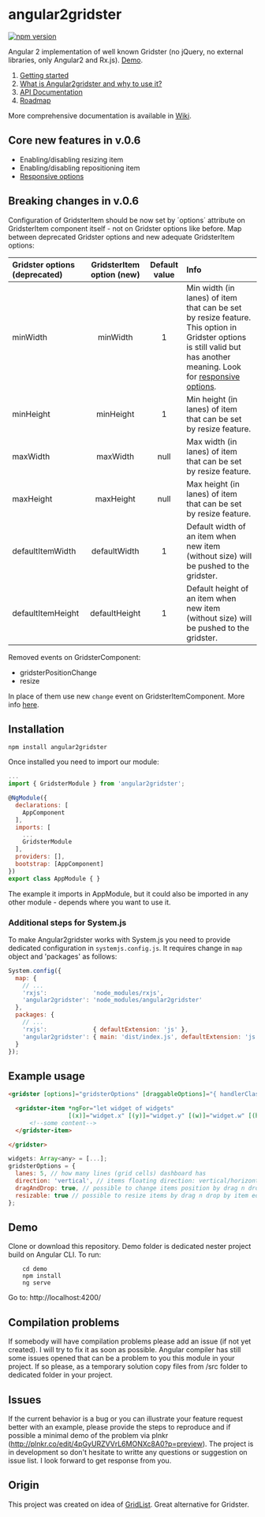 # angular2gridster
[![npm version](https://badge.fury.io/js/angular2gridster.svg)](https://badge.fury.io/js/angular2gridster)

Angular 2 implementation of well known Gridster (no jQuery, no external libraries, only Angular2 and Rx.js). [Demo](https://swiety85.github.io/angular2gridster/).

1. [Getting started](https://github.com/swiety85/angular2gridster/wiki/Getting-started)
2. [What is Angular2gridster and why to use it?](https://github.com/swiety85/angular2gridster/wiki) 
3. [API Documentation](https://github.com/swiety85/angular2gridster/wiki/API-Documentation)
4. [Roadmap](https://github.com/swiety85/angular2gridster/wiki/Roadmap)

More comprehensive documentation is available in [Wiki](https://github.com/swiety85/angular2gridster/wiki).

## Core new features in v.0.6

* Enabling/disabling resizing item
* Enabling/disabling repositioning item
* [Responsive options](https://github.com/swiety85/angular2gridster/wiki/Getting-started#responsive-behaviour)


## Breaking changes in v.0.6

Configuration of GridsterItem should be now set by ´options´ attribute on GridsterItem component itself - not on Gridster options like before.
Map between deprecated Gridster options and new adequate GridsterItem options:


| Gridster options (deprecated)       | GridsterItem option (new)          | Default value | Info         |
| :---------------------------------- | :---------------------------------: | :---------------------------------: | :---------- |
| minWidth     | minWidth        | 1 | Min width (in lanes) of item that can be set by resize feature. This option in Gridster options is still valid but has another meaning. Look for [responsive options](https://github.com/swiety85/angular2gridster/wiki/Getting-started#responsive-behaviour). |
| minHeight     | minHeight        | 1 | Min height (in lanes) of item that can be set by resize feature. |
| maxWidth     | maxWidth        | null | Max width (in lanes) of item that can be set by resize feature. |
| maxHeight     | maxHeight        | null | Max height (in lanes) of item that can be set by resize feature. |
| defaultItemWidth     | defaultWidth        | 1 | Default width of an item when new item (without size) will be pushed to the gridster. |
| defaultItemHeight     | defaultHeight        | 1 | Default height of an item when new item (without size) will be pushed to the gridster. |

Removed events on GridsterComponent:
* gridsterPositionChange
* resize

In place of them use new `change` event on GridsterItemComponent. More info [here](https://github.com/swiety85/angular2gridster/wiki/API-Documentation#gridsteritemcomponent).


## Installation
```shell
npm install angular2gridster
```
Once installed you need to import our module:

```js
...
import { GridsterModule } from 'angular2gridster';

@NgModule({
  declarations: [
    AppComponent
  ],
  imports: [
    ...
    GridsterModule
  ],
  providers: [],
  bootstrap: [AppComponent]
})
export class AppModule { }
```
The example it imports in AppModule, but it could also be imported in any other module - depends where you want to use it.

### Additional steps for System.js

To make Angular2gridster works with System.js you need to provide dedicated configuration in `systemjs.config.js`.
It requires change in `map` object and 'packages' as follows:
```js
System.config({
  map: {
    // ...
    'rxjs':             'node_modules/rxjs',
    'angular2gridster': 'node_modules/angular2gridster'
  },
  packages: {
    // ...
    'rxjs':             { defaultExtension: 'js' },
    'angular2gridster': { main: 'dist/index.js', defaultExtension: 'js' }
  }
});
```

## Example usage

```html
<gridster [options]="gridsterOptions" [draggableOptions]="{ handlerClass: 'panel-heading' }">

  <gridster-item *ngFor="let widget of widgets" 
                 [(x)]="widget.x" [(y)]="widget.y" [(w)]="widget.w" [(h)]="widget.h">
      <!--some content-->
  </gridster-item>

</gridster>
```

```js
widgets: Array<any> = [...];
gridsterOptions = {
  lanes: 5, // how many lines (grid cells) dashboard has
  direction: 'vertical', // items floating direction: vertical/horizontal
  dragAndDrop: true, // possible to change items position by drag n drop
  resizable: true // possible to resize items by drag n drop by item edge/corner
};
```

## Demo

Clone or download this repository. Demo folder is dedicated nester project build on Angular CLI. To run:

```shell
    cd demo
    npm install
    ng serve
```

Go to: http://localhost:4200/

## Compilation problems
If somebody will have compilation problems please add an issue (if not yet created). I will try to fix it as soon as possible.
Angular compiler has still some issues opened that can be a problem to you this module in your project. If so please,
as a temporary solution copy files from /src folder to dedicated folder in your project.

## Issues

If the current behavior is a bug or you can illustrate your feature request better with an example, 
please provide the steps to reproduce and if possible a minimal demo of the problem via plnkr (http://plnkr.co/edit/4pGyURZVVrL6MONXc8A0?p=preview).
The project is in development so don't hesitate to writte any questions or suggestion on issue list.
I look forward to get response from you.

## Origin

This project was created on idea of [GridList](https://github.com/hootsuite/grid). Great alternative for Gridster.